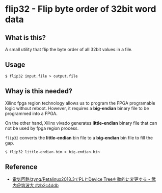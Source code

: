 flip32 - Flip byte order of 32bit word data
============================

What is this?
--------------

A small utility that flip the byte order of all 32bit values in a file.

Usage
-------

```console
$ flip32 input.file > output.file
```

Whay is this needed?
------------------------

Xilinx fpga region technology allows us to program the FPGA programable logic without reboot.
However, it requires a **big-endian** binary file to be programmed into a FPGA.

On the other hand, Xilinx vivado generates **little-endian** binary file that can not be used by fpga region process.

``flip32`` converts the **little-endian** bin file to a **big-endian** bin file to fill the gap.

```console
$ flip32 little-endian.bin > big-endian.bin
```

Reference
---------
* [電気回路/zynq/Petalinux2018.3でPLとDevice Treeを動的に変更する - 武内＠筑波大 #zb2c4ddb](https://dora.bk.tsukuba.ac.jp/~takeuchi/?%E9%9B%BB%E6%B0%97%E5%9B%9E%E8%B7%AF%2Fzynq%2FPetalinux2018.3%E3%81%A7PL%E3%81%A8Device%20Tree%E3%82%92%E5%8B%95%E7%9A%84%E3%81%AB%E5%A4%89%E6%9B%B4%E3%81%99%E3%82%8B#zb2c4ddb)
